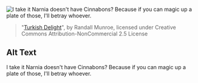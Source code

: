 ![I take it Narnia doesn't have Cinnabons? Because if you can magic up a plate of those, I'll betray whoever.](https://imgs.xkcd.com/comics/turkish_delight.png)
> "[Turkish Delight](https://xkcd.com/1980/)", by Randall Munroe, licensed under Creative Commons Attribution-NonCommercial 2.5 License

## Alt Text
I take it Narnia doesn't have Cinnabons? Because if you can magic up a plate of those, I'll betray whoever.
